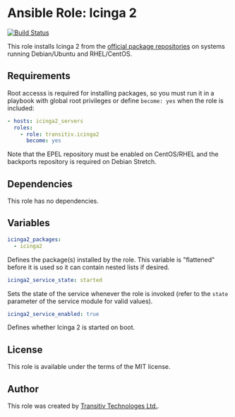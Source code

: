# Ansible Role: Icinga 2

[![Build Status](https://travis-ci.org/transitiv/ansible-role-icinga2.svg?branch=master)](https://travis-ci.org/transitiv/ansible-role-icinga2)

This role installs Icinga 2 from the [official package repositories](https://packages.icinga.com/) on systems running Debian/Ubuntu and RHEL/CentOS.

## Requirements

Root accesss is required for installing packages, so you must run it in a playbook with global root privileges or define `become: yes` when the role is included:

```yaml
- hosts: icinga2_servers
  roles:
    - role: transitiv.icinga2
      become: yes
```

Note that the EPEL repository must be enabled on CentOS/RHEL and the backports repository is required on Debian Stretch.

## Dependencies

This role has no dependencies.

## Variables

```yaml
icinga2_packages:
  - icinga2
```

Defines the package(s) installed by the role. This variable is "flattened" before it is used so it can contain nested lists if desired.

```yaml
icinga2_service_state: started
```

Sets the state of the service whenever the role is invoked (refer to the `state` parameter of the service module for valid values).

```yaml
icinga2_service_enabled: true
```

Defines whether Icinga 2 is started on boot.

## License

This role is available under the terms of the MIT license.

## Author

This role was created by [Transitiv Technologes Ltd.](https://www.transitiv.co.uk).
